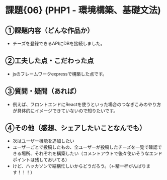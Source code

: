 # 課題{06} (PHP1 - 環境構築、基礎文法)
## ①課題内容（どんな作品か）
- チーズを登録できるAPIにDBを接続しました。

## ②工夫した点・こだわった点
- jsのフレームワークexpressで構築した点です。

## ③質問・疑問（あれば）
- 例えば、フロントエンドにReactを使うといった場合のつなぎこみのやり方が具体的にイメージできていないので知りたいです。

## ④その他（感想、シェアしたいことなんでも）
- 次はユーザー機能を追加したい
- ユーザーごとで投稿したもの、全ユーザーが投稿したチーズを一覧で確認できる場所、それぞれを構築したい（コメントアウトで後々使いそうなエンドポイントは残しておいてる）
- けど、ハッカソンで結構忙しいからどうだろう。（←精一杯がんばります！！！）